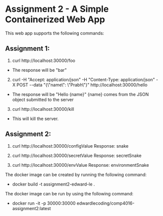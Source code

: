 # Assignment 2 - A Simple Containerized Web App

This web app supports the following commands:
## Assignment 1:
1. curl http://localhost:30000/foo
* The response will be "bar"

2. curl -H "Accept: application/json" -H "Content-Type: application/json" -X POST --data "{\\"name\\": \\"Prabh\\"}" http://localhost:30000/hello  
* The response will be "Hello {name}" {name} comes from the JSON object submitted to the server

3. curl http://localhost:30000/kill
* This will kill the server.

## Assignment 2:
1. curl http://localhost:30000/configValue
Response:
snake

2. curl http://localhost:30000/secretValue
Response:
secretSnake

3. curl http://localhost:30000/envValue
Response:
environmentSnake

The docker image can be created by running the following command:
* docker build -t assignment2-edward-le .

The docker image can be run by using the following command:
* docker run -it -p 30000:30000 edwardlecoding/comp4016-assignment2:latest